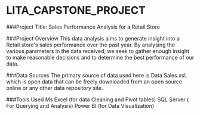 # LITA_CAPSTONE_PROJECT

###Project Title: Sales Performance Analysis for a Retail Store

###Project Overview
This data analysis aims to generate insight into a Retail store's sales performance over the past year. By analysing the various parameters in the data received, we seek to gather enough insight to make reasonable decisions and to determine the best performance of our data. 

###Data Sources
The primary source of data used here is Data Sales.xsl, which is open data that can be freely downloaded from an open source online or any other data repository site.

###Tools Used
  Ms Excel (for data Cleaning and Pivot tables)
  SQL Server ( For Querying and Analysis)
  Power BI (for Data Visualization)

  
